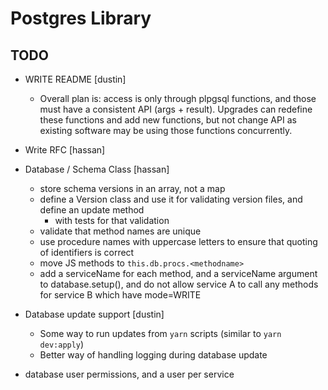 # Postgres Library

## TODO

* WRITE README [dustin]
  * Overall plan is: access is only through plpgsql functions, and those must
    have a consistent API (args + result).  Upgrades can redefine these
    functions and add new functions, but not change API as existing software may
    be using those functions concurrently.

* Write RFC [hassan]

* Database / Schema Class [hassan]
  * store schema versions in an array, not a map
  * define a Version class and use it for validating version files, and define an update method
    * with tests for that validation
  * validate that method names are unique
  * use procedure names with uppercase letters to ensure that quoting of identifiers is correct
  * move JS methods to `this.db.procs.<methodname>`
  * add a serviceName for each method, and a serviceName argument to database.setup(), and do not allow service A to call any methods for service B which have mode=WRITE

* Database update support [dustin]
  * Some way to run updates from `yarn` scripts (similar to `yarn dev:apply`)
  * Better way of handling logging during database update

* database user permissions, and a user per service
